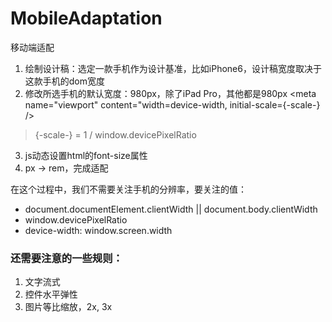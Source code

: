# MobileAdaptation
移动端适配

1. 绘制设计稿：选定一款手机作为设计基准，比如iPhone6，设计稿宽度取决于这款手机的dom宽度
2. 修改所选手机的默认宽度：980px，除了iPad Pro，其他都是980px
   <meta name="viewport" content="width=device-width, initial-scale={-scale-} />
>  {-scale-} = 1 / window.devicePixelRatio
3. js动态设置html的font-size属性
4. px → rem，完成适配

在这个过程中，我们不需要关注手机的分辨率，要关注的值：
* document.documentElement.clientWidth || document.body.clientWidth
* window.devicePixelRatio
* device-width: window.screen.width

### 还需要注意的一些规则：
1. 文字流式
2. 控件水平弹性
3. 图片等比缩放，2x, 3x
